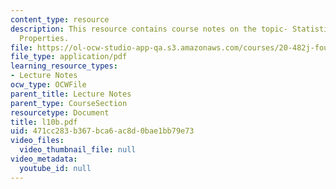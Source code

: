 ```yaml
---
content_type: resource
description: This resource contains course notes on the topic- Statistical Mechanical
  Properties.
file: https://ol-ocw-studio-app-qa.s3.amazonaws.com/courses/20-482j-foundations-of-algorithms-and-computational-techniques-in-systems-biology-spring-2006/471cc283b367bca6ac8d0bae1bb79e73_l10b.pdf
file_type: application/pdf
learning_resource_types:
- Lecture Notes
ocw_type: OCWFile
parent_title: Lecture Notes
parent_type: CourseSection
resourcetype: Document
title: l10b.pdf
uid: 471cc283-b367-bca6-ac8d-0bae1bb79e73
video_files:
  video_thumbnail_file: null
video_metadata:
  youtube_id: null
---
```

